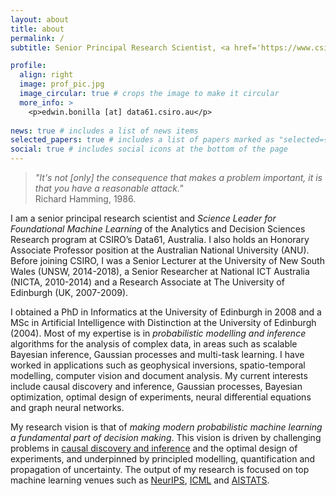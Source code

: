 ```yaml
---
layout: about
title: about
permalink: /
subtitle: Senior Principal Research Scientist, <a href='https://www.csiro.au'>CSIRO</a>'s Data61.

profile:
  align: right
  image: prof_pic.jpg
  image_circular: true # crops the image to make it circular
  more_info: >
    <p>edwin.bonilla [at] data61.csiro.au</p>
 
news: true # includes a list of news items
selected_papers: true # includes a list of papers marked as "selected={true}"
social: true # includes social icons at the bottom of the page
---
```


> _"It's not [only] the consequence that makes a problem important, 
> it is that you have a reasonable attack."_  
 Richard Hamming, 1986.


I am a senior principal research scientist and _Science Leader for Foundational Machine Learning_ of the Analytics and Decision Sciences Research program at CSIRO’s Data61, Australia. I also holds an Honorary Associate Professor position at the Australian National University (ANU). Before joining CSIRO, I was a Senior Lecturer at the University of New South Wales (UNSW, 2014-2018), a Senior Researcher at National ICT Australia (NICTA, 2010-2014) and a Research Associate at The University of Edinburgh (UK, 2007-2009). 

I obtained a PhD in Informatics at the University of Edinburgh in 2008 and a MSc in Artificial Intelligence with Distinction at the University of Edinburgh (2004). Most of my expertise is in _probabilistic modelling and inference_ algorithms for the analysis of complex data, in areas such as scalable Bayesian inference, Gaussian processes and multi-task learning.  I have worked in applications such as geophysical inversions, spatio-temporal modelling, computer vision and document analysis. My current interests include causal discovery and inference, Gaussian processes, Bayesian optimization, optimal design of experiments, neural differential equations and graph neural networks.

My research vision is that of _making modern probabilistic machine learning a fundamental part of decision making_. This vision is driven by challenging problems in [causal discovery and inference](https://research.csiro.au/ai4m/causal-inference-in-complex-multiscale-systems/) and the optimal design of experiments, and underpinned by principled modelling, quantification and propagation of uncertainty. The output of my research is focused on top machine learning venues such as [NeurIPS](https://neurips.cc/), [ICML](https://icml.cc/) and [AISTATS](https://aistats.org/). 

<!-- 
Write your biography here. Tell the world about yourself. Link to your favorite [subreddit](http://reddit.com). You can put a picture in, too. The code is already in, just name your picture `prof_pic.jpg` and put it in the `img/` folder.

Put your address / P.O. box / other info right below your picture. You can also disable any of these elements by editing `profile` property of the YAML header of your `_pages/about.md`. Edit `_bibliography/papers.bib` and Jekyll will render your [publications page](/al-folio/publications/) automatically.

Link to your social media connections, too. This theme is set up to use [Font Awesome icons](https://fontawesome.com/) and [Academicons](https://jpswalsh.github.io/academicons/), like the ones below. Add your Facebook, Twitter, LinkedIn, Google Scholar, or just disable all of them.
-->
